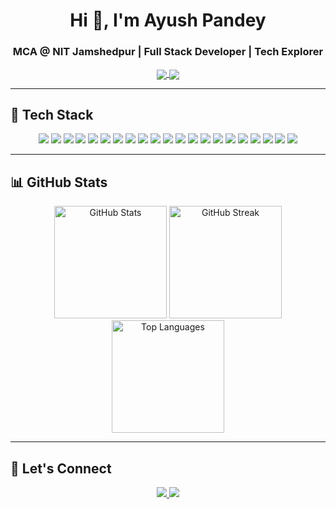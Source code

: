 <h1 align="center">Hi 👋, I'm Ayush Pandey</h1>
<h3 align="center">MCA @ NIT Jamshedpur | Full Stack Developer | Tech Explorer</h3>

<p align="center">
  <a href="[https://www.linkedin.com/in/ayushdudeja](https://www.linkedin.com/authwall?trk=bf&trkInfo=AQGoNMyc8hz7KQAAAZe3Q4kQKYhxoEJjoQyGqjno6tTgY5fo3oc-KZxFxJ48XZRvv5cnQNvIEKx0t0qS-jrxBJS88-SvRpm_YIH20BEsZYkygiyFPRzPxR79mS9F6Ogmoibu4x0=&original_referer=&sessionRedirect=https%3A%2F%2Fwww.linkedin.com%2Fin%2Fayush-pandey-60a138255)/" target="blank">
    <img align="center" src="https://img.shields.io/badge/LinkedIn-blue?style=for-the-badge&logo=linkedin&logoColor=white" />
  </a>
  <a href="mailto:treddytalks@gmail.com" target="blank">
    <img align="center" src="https://img.shields.io/badge/Gmail-red?style=for-the-badge&logo=gmail&logoColor=white" />
  </a>
</p>

---

## 🧰 Tech Stack

<p align="center">
  <!-- Languages -->
  <img src="https://img.shields.io/badge/C-blue?style=for-the-badge&logo=c&logoColor=white" />
  <img src="https://img.shields.io/badge/C++-00599C?style=for-the-badge&logo=c%2B%2B&logoColor=white" />
  <img src="https://img.shields.io/badge/Java-ED8B00?style=for-the-badge&logo=java&logoColor=white" />
  <img src="https://img.shields.io/badge/JavaScript-F7DF1E?style=for-the-badge&logo=javascript&logoColor=black" />

  <!-- Frontend -->
  <img src="https://img.shields.io/badge/HTML5-E34F26?style=for-the-badge&logo=html5&logoColor=white" />
  <img src="https://img.shields.io/badge/CSS3-1572B6?style=for-the-badge&logo=css3&logoColor=white" />
  <img src="https://img.shields.io/badge/Bootstrap-563D7C?style=for-the-badge&logo=bootstrap&logoColor=white" />
  <img src="https://img.shields.io/badge/TailwindCSS-38B2AC?style=for-the-badge&logo=tailwind-css&logoColor=white" />
  <img src="https://img.shields.io/badge/React-20232A?style=for-the-badge&logo=react&logoColor=61DAFB" />
  <img src="https://img.shields.io/badge/Redux-764ABC?style=for-the-badge&logo=redux&logoColor=white" />
  <img src="https://img.shields.io/badge/React%20Router-CA4245?style=for-the-badge&logo=react-router&logoColor=white" />
  <img src="https://img.shields.io/badge/React%20Query-FF4154?style=for-the-badge&logo=react-query&logoColor=white" />

  <!-- Backend & Tools -->
  <img src="https://img.shields.io/badge/Node.js-339933?style=for-the-badge&logo=nodedotjs&logoColor=white" />
  <img src="https://img.shields.io/badge/Express.js-404D59?style=for-the-badge" />
  <img src="https://img.shields.io/badge/MongoDB-4EA94B?style=for-the-badge&logo=mongodb&logoColor=white" />
  <img src="https://img.shields.io/badge/Firebase-FFCA28?style=for-the-badge&logo=firebase&logoColor=black" />
  <img src="https://img.shields.io/badge/MySQL-00758F?style=for-the-badge&logo=mysql&logoColor=white" />

  <!-- Dev Tools -->
  <img src="https://img.shields.io/badge/Postman-FF6C37?style=for-the-badge&logo=postman&logoColor=white" />
  <img src="https://img.shields.io/badge/Git-F05032?style=for-the-badge&logo=git&logoColor=white" />
  <img src="https://img.shields.io/badge/GitHub-181717?style=for-the-badge&logo=github&logoColor=white" />
  <img src="https://img.shields.io/badge/VS%20Code-007ACC?style=for-the-badge&logo=visual-studio-code&logoColor=white" />
</p>

---

## 📊 GitHub Stats

<div align="center">

<img src="https://github-readme-stats.vercel.app/api?username=ayyayush&show_icons=true&theme=radical" height="180" alt="GitHub Stats" />

<!-- ✅ Working streak image using reliable mirror -->
<img src="https://streak-stats.demolab.com?user=ayyayush&theme=radical" height="180" alt="GitHub Streak" />

<img src="https://github-readme-stats.vercel.app/api/top-langs/?username=ayyayush&layout=compact&theme=radical" height="180" alt="Top Languages" />

</div>

---

## 🔗 Let's Connect

<p align="center">
  <a href="https://www.linkedin.com/in/ayushdudeja/" target="_blank">
    <img src="https://img.shields.io/badge/LinkedIn-0A66C2?style=flat&logo=linkedin&logoColor=white" />
  </a>
  <a href="mailto:treddytalks@gmail.com">
    <img src="https://img.shields.io/badge/Gmail-D14836?style=flat&logo=gmail&logoColor=white" />
  </a>
</p>
